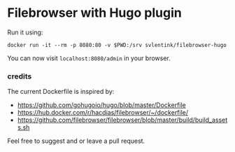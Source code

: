 # Filebrowser with Hugo plugin

Run it using:
```shell
docker run -it --rm -p 8080:80 -v $PWD:/srv svlentink/filebrowser-hugo
```
You can now visit `localhost:8080/admin` in your browser.

### credits
The current Dockerfile is inspired by:
+ https://github.com/gohugoio/hugo/blob/master/Dockerfile
+ https://hub.docker.com/r/hacdias/filebrowser/~/dockerfile/
+ https://github.com/filebrowser/filebrowser/blob/master/build/build_assets.sh

Feel free to suggest and or leave a pull request.
